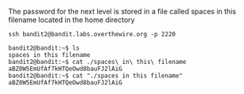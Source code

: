 The password for the next level is stored in a file called spaces in this filename located in the home directory
```
ssh bandit2@bandit.labs.overthewire.org -p 2220

bandit2@bandit:~$ ls
spaces in this filename
bandit2@bandit:~$ cat ./spaces\ in\ this\ filename
aBZ0W5EmUfAf7kHTQeOwd8bauFJ2lAiG
bandit2@bandit:~$ cat "./spaces in this filename"
aBZ0W5EmUfAf7kHTQeOwd8bauFJ2lAiG
```